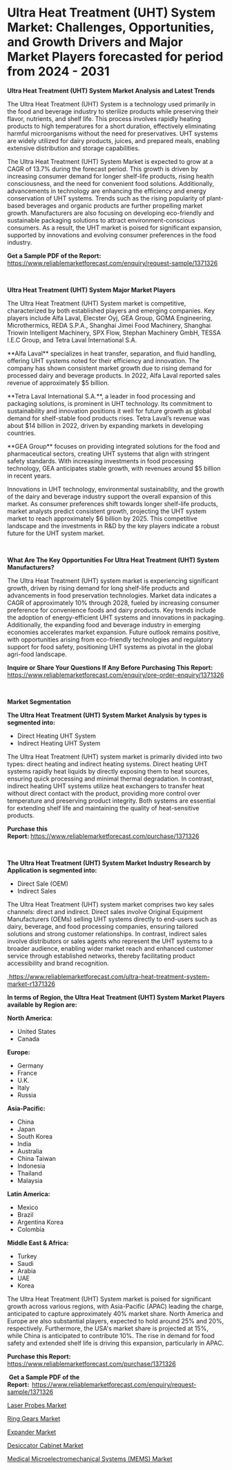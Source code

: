 <p><h1>Ultra Heat Treatment (UHT) System Market: Challenges, Opportunities, and Growth Drivers and Major Market Players forecasted for period from 2024 - 2031</h1></p><p><strong>Ultra Heat Treatment (UHT) System Market Analysis and Latest Trends</strong></p>
<p><p>The Ultra Heat Treatment (UHT) System is a technology used primarily in the food and beverage industry to sterilize products while preserving their flavor, nutrients, and shelf life. This process involves rapidly heating products to high temperatures for a short duration, effectively eliminating harmful microorganisms without the need for preservatives. UHT systems are widely utilized for dairy products, juices, and prepared meals, enabling extensive distribution and storage capabilities.</p><p>The Ultra Heat Treatment (UHT) System Market is expected to grow at a CAGR of 13.7% during the forecast period. This growth is driven by increasing consumer demand for longer shelf-life products, rising health consciousness, and the need for convenient food solutions. Additionally, advancements in technology are enhancing the efficiency and energy conservation of UHT systems. Trends such as the rising popularity of plant-based beverages and organic products are further propelling market growth. Manufacturers are also focusing on developing eco-friendly and sustainable packaging solutions to attract environment-conscious consumers. As a result, the UHT market is poised for significant expansion, supported by innovations and evolving consumer preferences in the food industry.</p></p>
<p><strong>Get a Sample PDF of the Report:&nbsp;</strong> <a href="https://www.reliablemarketforecast.com/enquiry/request-sample/1371326?utm_campaign=1326&utm_medium=2&utm_source=Github&utm_content=ia&utm_term=18102024&utm_id=ultra-heat-treatment-uht-system">https://www.reliablemarketforecast.com/enquiry/request-sample/1371326</a></p>
<p>&nbsp;</p>
<p><strong>Ultra Heat Treatment (UHT) System Major Market Players</strong></p>
<p><p>The Ultra Heat Treatment (UHT) System market is competitive, characterized by both established players and emerging companies. Key players include Alfa Laval, Elecster Oyj, GEA Group, GOMA Engineering, Microthermics, REDA S.P.A., Shanghai Jimei Food Machinery, Shanghai Triowin Intelligent Machinery, SPX Flow, Stephan Machinery GmbH, TESSA I.E.C Group, and Tetra Laval International S.A.</p><p>**Alfa Laval** specializes in heat transfer, separation, and fluid handling, offering UHT systems noted for their efficiency and innovation. The company has shown consistent market growth due to rising demand for processed dairy and beverage products. In 2022, Alfa Laval reported sales revenue of approximately $5 billion.</p><p>**Tetra Laval International S.A.**, a leader in food processing and packaging solutions, is prominent in UHT technology. Its commitment to sustainability and innovation positions it well for future growth as global demand for shelf-stable food products rises. Tetra Laval’s revenue was about $14 billion in 2022, driven by expanding markets in developing countries.</p><p>**GEA Group** focuses on providing integrated solutions for the food and pharmaceutical sectors, creating UHT systems that align with stringent safety standards. With increasing investments in food processing technology, GEA anticipates stable growth, with revenues around $5 billion in recent years.</p><p>Innovations in UHT technology, environmental sustainability, and the growth of the dairy and beverage industry support the overall expansion of this market. As consumer preferences shift towards longer shelf-life products, market analysts predict consistent growth, projecting the UHT system market to reach approximately $6 billion by 2025. This competitive landscape and the investments in R&D by the key players indicate a robust future for the UHT system market.</p></p>
<p>&nbsp;</p>
<p><strong>What Are The Key Opportunities For Ultra Heat Treatment (UHT) System Manufacturers?</strong></p>
<p><p>The Ultra Heat Treatment (UHT) system market is experiencing significant growth, driven by rising demand for long shelf-life products and advancements in food preservation technologies. Market data indicates a CAGR of approximately 10% through 2028, fueled by increasing consumer preference for convenience foods and dairy products. Key trends include the adoption of energy-efficient UHT systems and innovations in packaging. Additionally, the expanding food and beverage industry in emerging economies accelerates market expansion. Future outlook remains positive, with opportunities arising from eco-friendly technologies and regulatory support for food safety, positioning UHT systems as pivotal in the global agri-food landscape.</p></p>
<p><strong>Inquire or Share Your Questions If Any Before Purchasing This Report:</strong> <a href="https://www.reliablemarketforecast.com/enquiry/pre-order-enquiry/1371326?utm_campaign=1326&utm_medium=2&utm_source=Github&utm_content=ia&utm_term=18102024&utm_id=ultra-heat-treatment-uht-system">https://www.reliablemarketforecast.com/enquiry/pre-order-enquiry/1371326</a></p>
<p>&nbsp;</p>
<p><strong>Market Segmentation</strong></p>
<p><strong>The Ultra Heat Treatment (UHT) System Market Analysis by types is segmented into:</strong></p>
<p><ul><li>Direct Heating UHT System</li><li>Indirect Heating UHT System</li></ul></p>
<p><p>The Ultra Heat Treatment (UHT) system market is primarily divided into two types: direct heating and indirect heating systems. Direct heating UHT systems rapidly heat liquids by directly exposing them to heat sources, ensuring quick processing and minimal thermal degradation. In contrast, indirect heating UHT systems utilize heat exchangers to transfer heat without direct contact with the product, providing more control over temperature and preserving product integrity. Both systems are essential for extending shelf life and maintaining the quality of heat-sensitive products.</p></p>
<p><strong>Purchase this Report:&nbsp;</strong><a href="https://www.reliablemarketforecast.com/purchase/1371326?utm_campaign=1326&utm_medium=2&utm_source=Github&utm_content=ia&utm_term=18102024&utm_id=ultra-heat-treatment-uht-system">https://www.reliablemarketforecast.com/purchase/1371326</a></p>
<p>&nbsp;</p>
<p><strong>The Ultra Heat Treatment (UHT) System Market Industry Research by Application is segmented into:</strong></p>
<p><ul><li>Direct Sale (OEM)</li><li>Indirect Sales</li></ul></p>
<p><p>The Ultra Heat Treatment (UHT) system market comprises two key sales channels: direct and indirect. Direct sales involve Original Equipment Manufacturers (OEMs) selling UHT systems directly to end-users such as dairy, beverage, and food processing companies, ensuring tailored solutions and strong customer relationships. In contrast, indirect sales involve distributors or sales agents who represent the UHT systems to a broader audience, enabling wider market reach and enhanced customer service through established networks, thereby facilitating product accessibility and brand recognition.</p></p>
<p><a href="https://www.reliablemarketforecast.com/ultra-heat-treatment-system-market-r1371326?utm_campaign=1326&utm_medium=2&utm_source=Github&utm_content=ia&utm_term=18102024&utm_id=ultra-heat-treatment-uht-system">&nbsp;https://www.reliablemarketforecast.com/ultra-heat-treatment-system-market-r1371326</a></p>
<p><strong>In terms of Region, the Ultra Heat Treatment (UHT) System Market Players available by Region are:</strong></p>
<p>
    <p> <strong> North America: </strong>
        <ul>
            <li>United States</li>
            <li>Canada</li>
        </ul>
        </p> 
    <p> <strong> Europe: </strong>
        <ul>
            <li>Germany</li>
            <li>France</li>
            <li>U.K.</li>
            <li>Italy</li>
            <li>Russia</li>
        </ul>
        </p> 
    <p> <strong> Asia-Pacific: </strong>
        <ul>
            <li>China</li>
            <li>Japan</li>
            <li>South Korea</li>
            <li>India</li>
            <li>Australia</li>
            <li>China Taiwan</li>
            <li>Indonesia</li>
            <li>Thailand</li>
            <li>Malaysia</li>
        </ul>
        </p> 
    <p> <strong> Latin America: </strong>
        <ul>
            <li>Mexico</li>
            <li>Brazil</li>
            <li>Argentina Korea</li>
            <li>Colombia</li>
        </ul>
        </p> 
    <p> <strong> Middle East & Africa: </strong>
        <ul>
            <li>Turkey</li>
            <li>Saudi</li>
            <li>Arabia</li>
            <li>UAE</li>
            <li>Korea</li>
        </ul>
    </p>
    </p>
<p><p>The Ultra Heat Treatment (UHT) System market is poised for significant growth across various regions, with Asia-Pacific (APAC) leading the charge, anticipated to capture approximately 40% market share. North America and Europe are also substantial players, expected to hold around 25% and 20%, respectively. Furthermore, the USA's market share is projected at 15%, while China is anticipated to contribute 10%. The rise in demand for food safety and extended shelf life is driving this expansion, particularly in APAC.</p></p>
<p><strong>Purchase this Report: </strong><a href="https://www.reliablemarketforecast.com/purchase/1371326?utm_campaign=1326&utm_medium=2&utm_source=Github&utm_content=ia&utm_term=18102024&utm_id=ultra-heat-treatment-uht-system">https://www.reliablemarketforecast.com/purchase/1371326</a></p>
<p>&nbsp;<strong>Get a Sample PDF of the Report:&nbsp;&nbsp;</strong><a href="https://www.reliablemarketforecast.com/enquiry/request-sample/1371326?utm_campaign=1326&utm_medium=2&utm_source=Github&utm_content=ia&utm_term=18102024&utm_id=ultra-heat-treatment-uht-system">https://www.reliablemarketforecast.com/enquiry/request-sample/1371326</a></p>
<p><strong></strong></p>
<p><p><a href="https://www.linkedin.com/pulse/evolution-laser-probes-market-key-shifts-from-2024-2031-09pdc?utm_campaign=1326&utm_medium=2&utm_source=Github&utm_content=ia&utm_term=18102024&utm_id=ultra-heat-treatment-uht-system">Laser Probes Market</a></p><p><a href="https://issuu.com/reportprime-2/docs/ring-gears-market-size-2030.pptx_7bd27af079aadd?utm_campaign=1326&utm_medium=2&utm_source=Github&utm_content=ia&utm_term=18102024&utm_id=ultra-heat-treatment-uht-system">Ring Gears Market</a></p><p><a href="https://issuu.com/reportprime-2/docs/expander-market-size-2030.pptx_a10aae2502cf8d?utm_campaign=1326&utm_medium=2&utm_source=Github&utm_content=ia&utm_term=18102024&utm_id=ultra-heat-treatment-uht-system">Expander Market</a></p><p><a href="https://www.linkedin.com/pulse/desiccator-cabinet-market-navigating-challenges-unlocking-kxjfc?utm_campaign=1326&utm_medium=2&utm_source=Github&utm_content=ia&utm_term=18102024&utm_id=ultra-heat-treatment-uht-system">Desiccator Cabinet Market</a></p><p><a href="https://github.com/irfadac/Market-Research-Report-List-5/blob/main/medical-microelectromechanical-systems-mems-market.md?utm_campaign=1326&utm_medium=2&utm_source=Github&utm_content=ia&utm_term=18102024&utm_id=ultra-heat-treatment-uht-system">Medical Microelectromechanical Systems (MEMS) Market</a></p></p>